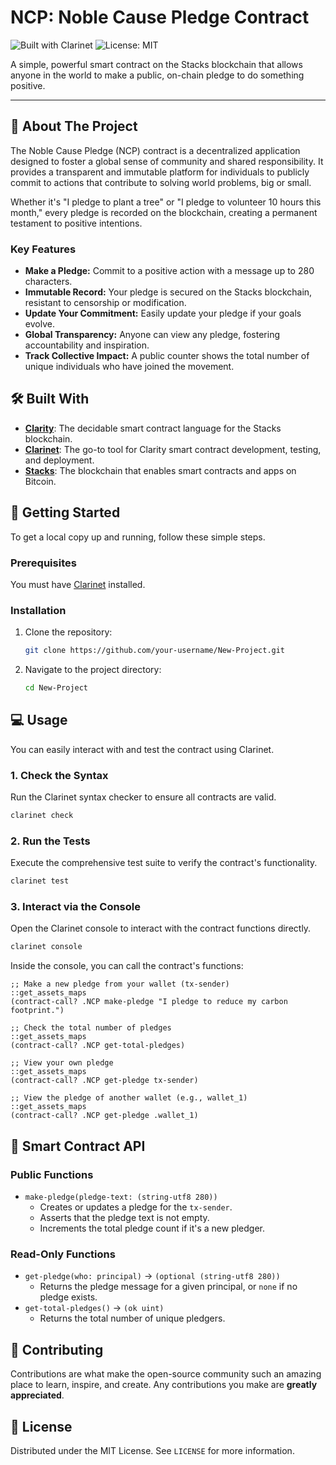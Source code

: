 # NCP: Noble Cause Pledge Contract

![Built with Clarinet](https://img.shields.io/badge/built%20with-Clarinet-24222A.svg)
![License: MIT](https://img.shields.io/badge/License-MIT-yellow.svg)

A simple, powerful smart contract on the Stacks blockchain that allows anyone in the world to make a public, on-chain pledge to do something positive.

---

## 🌟 About The Project

The Noble Cause Pledge (NCP) contract is a decentralized application designed to foster a global sense of community and shared responsibility. It provides a transparent and immutable platform for individuals to publicly commit to actions that contribute to solving world problems, big or small.

Whether it's "I pledge to plant a tree" or "I pledge to volunteer 10 hours this month," every pledge is recorded on the blockchain, creating a permanent testament to positive intentions.

### Key Features

*   **Make a Pledge:** Commit to a positive action with a message up to 280 characters.
*   **Immutable Record:** Your pledge is secured on the Stacks blockchain, resistant to censorship or modification.
*   **Update Your Commitment:** Easily update your pledge if your goals evolve.
*   **Global Transparency:** Anyone can view any pledge, fostering accountability and inspiration.
*   **Track Collective Impact:** A public counter shows the total number of unique individuals who have joined the movement.

## 🛠️ Built With

*   [**Clarity**](https://clarity-lang.org/): The decidable smart contract language for the Stacks blockchain.
*   [**Clarinet**](https://github.com/hirosystems/clarinet): The go-to tool for Clarity smart contract development, testing, and deployment.
*   [**Stacks**](https://www.stacks.co/): The blockchain that enables smart contracts and apps on Bitcoin.

## 🚀 Getting Started
To get a local copy up and running, follow these simple steps.

### Prerequisites

You must have [Clarinet](https://github.com/hirosystems/clarinet#installation) installed.

### Installation

1.  Clone the repository:
    ```sh
    git clone https://github.com/your-username/New-Project.git
    ```
2.  Navigate to the project directory:
    ```sh
    cd New-Project
    ```

## 💻 Usage

You can easily interact with and test the contract using Clarinet.

### 1. Check the Syntax

Run the Clarinet syntax checker to ensure all contracts are valid.

```sh
clarinet check
```

### 2. Run the Tests

Execute the comprehensive test suite to verify the contract's functionality.

```sh
clarinet test
```

### 3. Interact via the Console

Open the Clarinet console to interact with the contract functions directly.

```sh
clarinet console
```

Inside the console, you can call the contract's functions:

```clarity
;; Make a new pledge from your wallet (tx-sender)
::get_assets_maps
(contract-call? .NCP make-pledge "I pledge to reduce my carbon footprint.")

;; Check the total number of pledges
::get_assets_maps
(contract-call? .NCP get-total-pledges)

;; View your own pledge
::get_assets_maps
(contract-call? .NCP get-pledge tx-sender)

;; View the pledge of another wallet (e.g., wallet_1)
::get_assets_maps
(contract-call? .NCP get-pledge .wallet_1)
```

## 📜 Smart Contract API

### Public Functions

*   `make-pledge(pledge-text: (string-utf8 280))`
    *   Creates or updates a pledge for the `tx-sender`.
    *   Asserts that the pledge text is not empty.
    *   Increments the total pledge count if it's a new pledger.

### Read-Only Functions

*   `get-pledge(who: principal)` -> `(optional (string-utf8 280))`
    *   Returns the pledge message for a given principal, or `none` if no pledge exists.
*   `get-total-pledges()` -> `(ok uint)`
    *   Returns the total number of unique pledgers.

## 🤝 Contributing

Contributions are what make the open-source community such an amazing place to learn, inspire, and create. Any contributions you make are **greatly appreciated**.

## 📄 License

Distributed under the MIT License. See `LICENSE` for more information.